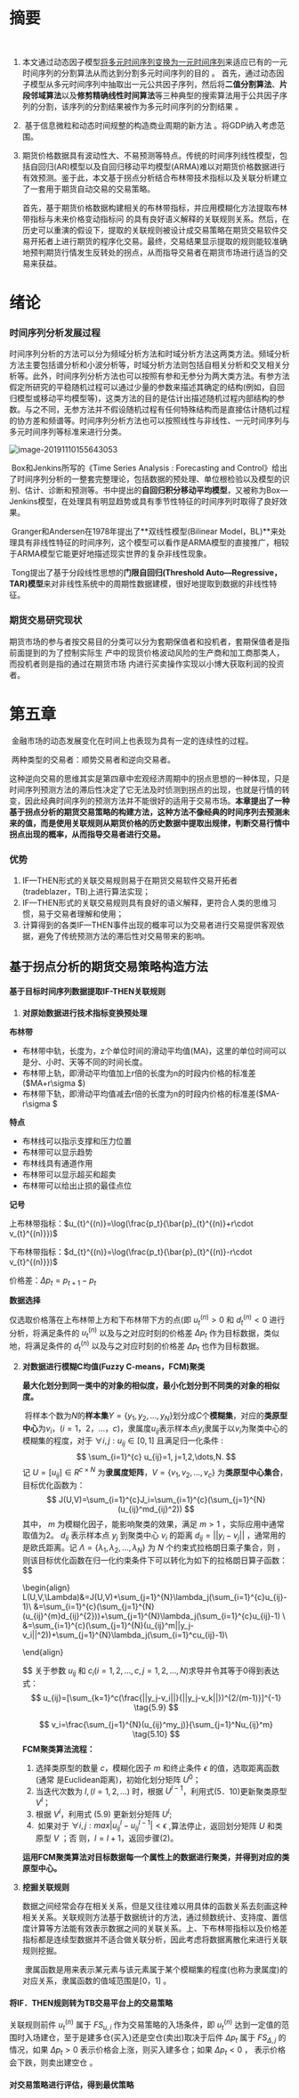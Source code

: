 # 摘要

​       

1. ​      本文通过动态因子模型<u>将多元时间序列变换为一元时间序列</u>来适应已有的一元时间序列的分割算法从而达到分割多元时间序列的目的  。
   ​      首先，通过动态因子模型从多元时间序列中抽取出一元公共因子序列，然后将**二值分割算法**、**片段邻域算法**以及**修剪精确线性时间算法**等三种典型的搜索算法用于公共因子序列的分割，该序列的分割结果被作为多元时间序列的分割结果  。
   
2. ​       基于信息微粒和动态时间规整的构造商业周期的新方法  。将GDP纳入考虑范围。

3. ​       期货价格数据具有波动性大、不易预测等特点。传统的时间序列线性模型，包括自回归(AR)模型以及自回归移动平均模型(ARMA)难以对期货价格数据进行有效预测。鉴于此，本文基于拐点分析结合布林带技术指标以及关联分析建立了一套用于期货自动交易的交易策略。

   ​       首先，基于期货价格数据构建相关的布林带指标，并应用模糊化方法提取布林带指标与未来价格变动指标问
   的具有良好语义解释的关联规则关系。然后，在历史可以重演的假设下，提取的关联规则被设计成交易策略在期货交易软件交易开拓者上进行期货的程序化交易。最终，交易结果显示提取的规则能较准确地预判期货行情发生反转处的拐点，从而指导交易者在期货市场进行适当的交易来获益。  

   

# 绪论

### 时间序列分析发展过程

​       时间序列分析的方法可以分为频域分析方法和时域分析方法这两类方法。频域分析方法主要包括谱分析和小波分析等，时域分析方法则包括自相关分析和交叉相关分析等。此外，时间序列分析方法也可以按照有参和无参分为两大类方法。有参方法假定所研究的平稳随机过程可以通过少量的参数来描述其确定的结构(例如，自回归模型或移动平均模型等)，这类方法的目的是估计出描述随机过程内部结构的参数。与之不同，无参方法并不假设随机过程有任何特殊结构而是直接估计随机过程的协方差和频谱等。时间序列分析方法也可以按照线性与非线性、一元时间序列与多元时间序列等标准来进行分类。

![image-20191110155643053](C:\Users\sure\AppData\Roaming\Typora\typora-user-images\image-20191110155643053.png)

​       Box和Jenkins所写的《Time Series Analysis : Forecasting and Control》给出了时间序列分析的一整套完整理论，包括数据的预处理、单位根检验以及模型的识别、估计、诊断和预测等。书中提出的**自回归积分移动平均模型**，又被称为Box—Jenkins模型，在处理具有明显趋势或具有季节性特征的时间序列时取得了良好效果。

​       Granger和Andersen在1978年提出了**双线性模型(Bilinear Model，BL)**来处理具有非线性特征的时间序列，这个模型可以看作是ARMA模型的直接推广，相较于ARMA模型它能更好地描述现实世界的复杂非线性现象。  

​       Tong提出了基于分段线性思想的**门限自回归(Threshold Auto—Regressive，TAR)模型**来对非线性系统中的周期性数据建模，很好地提取到数据的非线性特征。  

### 期货交易研究现状

​       期货市场的参与者按交易目的分类可以分为套期保值者和投机者，套期保值者是指前面提到的为了控制实际生
产中的现货价格波动风险的生产商和加工商那类人，而投机者则是指的通过在期货市场
内进行买卖操作实现以小博大获取利润的投资者。  

# 第五章

​       金融市场的动态发展变化在时间上也表现为具有一定的连续性的过程。

​       两种类型的交易者：顺势交易者和逆向交易者。  

​       这种逆向交易的思维其实是第四章中宏观经济周期中的拐点思想的一种体现，只是时间序列预测方法的滞后性决定了它无法及时侦测到拐点的出现，也就是行情的转变，因此经典时间序列的预测方法并不能很好的适用于交易市场。**本章提出了一种基于拐点分析的期货交易策略的构建方法，这种方法不像经典的时间序列去预测未来的值，而是使用关联规则从期货价格的历史数据中提取出规律，判断交易行情中拐点出现的概率，从而指导交易者进行交易。**  

### 优势

1. ​       IF—THEN形式的关联交易规则易于在期货交易软件交易开拓者(tradeblazer，TB)上进行算法实现；  
2. ​       IF—THEN形式的关联交易规则具有良好的语义解释，更符合人类的思维习惯，易于交易者理解和使用；  
3. ​       计算得到的各类IF—THEN事件出现的概率可以为交易者进行交易提供客观依据，避免了传统预测方法的滞后性对交易带来的影响。  

##   基于拐点分析的期货交易策略构造方法

####     基于目标时间序列数据提取IF-THEN关联规则

1.   **对原始数据进行技术指标变换预处理** 

   **布林带** 

   -   布林带中轨，长度为，z个单位时间的滑动平均值(MA)，这里的单位时间可以是分、小时、天等不同的时间长度。  
   -   布林带上轨，即滑动平均值加上r倍的长度为n的时段内价格的标准差($MA+r\sigma $)
   -   布林带下轨，即滑动平均值减去r倍的长度为n的时段内价格的标准差($MA-r\sigma $

   **特点**

   -   布林线可以指示支撑和压力位置  
   -   布林带可以显示趋势  
   -   布林线具有通道作用  
   -   布林带可以显示超买和超卖    
   -   布林带可以给出止损的最佳点位  

   **记号**

   上布林带指标：$u_{t}^{(n)}=\log(\frac{p_t}{\bar{p}_{t}^{(n)}+r\cdot v_{t}^{(n)}})$

   下布林带指标：$d_{t}^{(n)}=\log(\frac{p_t}{\bar{p}_{t}^{(n)}-r\cdot v_{t}^{(n)}})$

   价格差：$\Delta p_t=p_{t+1}-p_t$

   **数据选择**

   仅选取价格落在上布林带上方和下布林带下方的点(即 $u_{t}^{(n)}>0$ 和 $d_{t}^{(n)}<0$ 进行分析，将满足条件的 $u_{t}^{(n)}$ 以及与之对应时刻的价格差 $\Delta p_t$ 作为目标数据，类似地，将满足条件的 $d_{t}^{(n)}$ 以及与之对应时刻的价格差 $\Delta p_t$ 也作为目标数据。  

2. **对数据进行模糊C均值(Fuzzy C-means，FCM)聚类**  

   ​       **最大化划分到同一类中的对象的相似度，最小化划分到不同类的对象的相似度。**   

   ​       将样本个数为$N$的**样本集**$Y=\{y_1,y_2,\dots,y_N\}$划分成$C$个**模糊集**，对应的**类原型中心**为$v_i，(i=1，2，…，c)$，隶属度$u_{ij}$表示样本点$y_i$隶属于以$v_i$为聚类中心的模糊集的程度，对于 $\forall i,j:u_{ij} \in[0,1]$ 且满足归一化条件 :
   $$
   \sum_{i=1}^{c} u_{ij}=1, j=1,2,\dots,N.
   $$
   记 $U=[u_{ij}] \in R^{c \times N}$ 为**隶属度矩阵**，$V = \{v_1,v_2,\dots,v_c\}$ 为**类原型中心集合**，目标优化函数为：
   $$
   J(U,V)=\sum_{i=1}^{c}J_i=\sum_{i=1}^{c}(\sum_{j=1}^{N}(u_{ij}^md_{ij}^2))
   $$
   其中， $m$ 为模糊化因子，能影响聚类的效果，满足 $m>1$ ，实际应用中通常取值为2。 $d_{ij}$ 表示样本点 $y_j$ 到聚类中心 $v_i$ 的距离 $d_{ij}=||y_i-v_j||$ ，通常用的是欧氏距离。记 $\Lambda=\{\lambda_1,\lambda_2,\dots,\lambda_N \}$ 为 $N$ 个约束式拉格朗日乘子集合，则  ，则该目标优化函数在归一化约束条件下可以转化为如下的拉格朗日算子函数：  
   $$
   
   \begin{align}
   L(U,V,\Lambda)&=J(U,V)+\sum_{j=1}^{N}\lambda_j(\sum_{i=1}^{c}u_{ij}-1)\\ 
   	&=\sum_{i=1}^{c}(\sum_{j=1}^{N}(u_{ij}^{m}d_{ij}^{2}))+\sum_{j=1}^{N}\lambda_j(\sum_{i=1}^{c}u_{ij}-1)  \\
   	&=\sum_{i=1}^{c}(\sum_{j=1}^{N}(u_{ij}^m||y_j-v_i||^2))+\sum_{j=1}^{N}\lambda_j(\sum_{i=1}^cu_{ij}-1)\\
   	
   \end{align}
   $$
   关于参数 $u_{ij}$ 和 $c_i (i=1,2,\dots,c,j=1,2,\dots,N)$求导并令其等于0得到表达式：
   $$
   u_{ij}=[\sum_{k=1}^c(\frac{||y_j-v_i||}{||y_j-v_k||})^{2/(m-1)}]^{-1} \tag{5.9}
   $$

   $$
   v_i=\frac{\sum_{j=1}^{N}(u_{ij}^my_j)}{\sum_{j=1}^Nu_{ij}^m} \tag{5.10}
   $$
   **FCM聚类算法流程：**

   1.   选择类原型的数量 $c$，模糊化因子 $m$ 和终止条件 $\epsilon$ 的值，选取距离函数(通常
      是Euclidean距离)，初始化划分矩阵 $U^{0}$；  
   2.   当迭代次数为 $l,(l=1,2,\dots)$ 时，根据 $U^{l-1}$，利用式$(5．10)$更新聚类原型$V^l$；
   3. 根据 $V^l$，利用式 $(5.9)$ 更新划分矩阵 $U^l$;
   4. ​    如果对于 $\forall i,j:max|u_{ij}^l-u_{ij}^{l-1}|<\epsilon$ ,算法停止，返回划分矩阵 $U$ 和类原型 $V$ ；否
      则，$l=l+1$，返回步骤(2)。  

   **运用FCM聚类算法对目标数据每一个属性上的数据进行聚类，并得到对应的类原型中心。**  

3. **挖掘关联规则**

   ​       数据之间经常会存在相关关系，但是又往往难以用具体的函数关系去刻画这种相关关系。关联规则方法基于数据统计的方法，通过频数统计、支持度、置信度计算等方法能有效表示数据之间的关联关系。上、下布林带指标以及价格差指标都是连续型数据并不适合做关联分析，因此考虑将数据离散化来进行关联规则挖掘。

   ​       隶属函数是用来表示某元素与该元素属于某个模糊集的程度(也称为隶属度)的
   对应关系，隶属函数的值域范围是[0，1]  。

####  将IF．THEN规则转为TB交易平台上的交易策略

  关联规则前件 $u_{t}^{(n)}$ 属于 $FS_{u,i}$ 作为交易策略的入场条件，即 $u_{t}^{(n)}$ 达到一定值的范围时入场建仓，至于是建多仓(买入)还是空仓(卖出)取决于后件 $\Delta p_t$ 属于 $FS_{\Delta,j}$ 的情况，如果 $\Delta p_t>0$ 表示价格会上涨，则买入建多仓；如果 $\Delta p_t<0$ ，    表示价格会下跌，则卖出建空仓 。

####    对交易策略进行评估，得到最优策略

